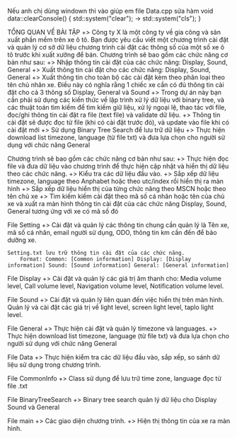 Nếu anh chị dùng windown thì vào giúp em file Data.cpp sửa hàm
void data::clearConsole()
{
    std::system("clear"); -> std::system("cls");
}

TỔNG QUAN VỀ BÀI TẬP
    +> Công ty X là một công ty về gia công và sản xuất phần mềm trên xe ô tô. Bạn được yêu cầu viết một chương trình cài đặt và quản lý cơ sở dữ liệu chương trình cài đặt các thông số của một số xe ô tô trước khi xuất xưởng để bán. Chương trình sẽ bao gồm các chức năng cơ bản như sau:
    +> Nhập thông tin cài đặt của các chức năng: Display, Sound, General
    +> Xuất thông tin cài đặt cho các chức năng: Display, Sound, General
    +> Xuất thông tin cho toàn bộ các cài đặt kèm theo phân loại theo tên chủ nhân xe. Điều này có nghĩa rằng 1 chiếc xe cần có đủ thông tin cài đặt cho cả 3 thông số Display, General và Sound
    +> Trong dự án này bạn cần phải sử dụng các kiến thức về lập trình xử lý dữ liệu với binary tree, và các thuật toán tìm kiếm để tìm kiếm giữ liệu, xử lý ngoại lệ, thao tác với file, đọc/ghi thông tin cài đặt ra file (text file) và validate dữ liệu.
    +> Thông tin cài đặt sẽ được đọc từ file (khi có cài đặt trước đó), và update vào file khi có cài đặt mới
    +> Sử dụng Binary Tree Search để lưu trữ dữ liệu
    +> Thực hiện download list timezone, language (từ file txt) và đưa lựa chọn cho người sử dụng với chức năng General

Chương trình sẽ bao gồm các chức năng cơ bản như sau:
    +> Thực hiện đọc file và đưa dữ liệu vào chương trình để thực hiện cập nhật và hiển thị dữ liệu theo các  chức năng.
    +> Kiểu tra các dữ liệu đầu vào.
    +> Sắp xếp dữ liệu timezone, language theo Anphabet hoặc theo utc/index rồi hiển thị ra màn hình
    +> Sắp xếp dữ liệu hiển thị của từng chức năng theo MSCN hoặc theo tên chủ xe
    +> Tìm kiếm kiếm cài đặt theo mã số cá nhân hoặc tên của chủ xe và xuất ra màn hình thông tin cài đặt của các chức năng Display, Sound, General tương ứng với xe có mã số đó

File Setting
    +> Cài đặt và quản lý các thông tin chung cần quản lý là Tên xe, mã số cá nhân, email người sử dụng, ODO, thông tin km cần đến để bảo dưỡng xe.

    Setting.txt lưu trữ thông tin cài đặt của các chức năng.
        Format: Common: [Common information] Display: [Display information] Sound: [Sound information] General: [General information]

File Display
    +> Cài đặt và quản lý các giá trị âm thanh cho: Media volume level, Call volume level, Navigation volume level, Notification volume level.

File Sound
    +> Cài đặt và quản lý liên quan đến việc hiển thị trên màn hình. Quản lý và cài đặt các giá trị về light level, screen light level, taplo light level.

File General
    +> Thực hiện cài đặt và quản lý  timezone và  languages.
    +> Thực hiện download list timezone, language (từ file txt) và đưa lựa chọn cho người sử dụng với chức năng General

File Data
    +> Thực hiện kiểm tra các dữ liệu đầu vào, sắp xếp, so sánh dữ liệu sử dụng trong chương trình.

File CommonInfo
    +> Class sử dụng để lưu trữ time zone, language đọc từ file .txt

File BinaryTreeSearch
    +> Binary tree search quản lý dữ liệu cho Display Sound và General

File main
    +> Các giao diện chương trình.
    +> Hiện thị thông tin của xe ra màn hình.